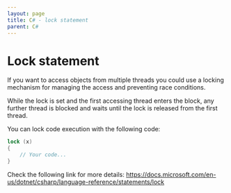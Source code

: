 ```yaml
---
layout: page
title: C# - lock statement
parent: C#
---
```


# Lock statement

If you want to access objects from multiple threads you could use a locking mechanism for managing the access and preventing race conditions.

While the lock is set and the first accessing thread enters the block, any further thread is blocked and waits until the lock is released from the first thread.

You can lock code execution with the following code:

```csharp
lock (x)
{
    // Your code...
}
```

Check the following link for more details: 
https://docs.microsoft.com/en-us/dotnet/csharp/language-reference/statements/lock